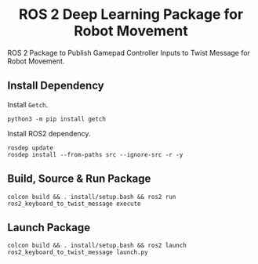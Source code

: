 <p align="center">
  <h1 align="center">ROS 2 Deep Learning Package for Robot Movement</h1>
</p>

ROS 2 Package to Publish Gamepad Controller Inputs to Twist Message for Robot Movement.<br/>

## Install Dependency
Install `Getch`.<br/>
```
python3 -m pip install getch
```
Install ROS2 dependency.<br/>
```
rosdep update
rosdep install --from-paths src --ignore-src -r -y
```

## Build, Source & Run Package
```
colcon build && . install/setup.bash && ros2 run ros2_keyboard_to_twist_message execute
```

## Launch Package
```
colcon build && . install/setup.bash && ros2 launch ros2_keyboard_to_twist_message launch.py
```
